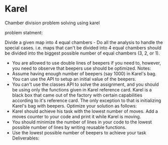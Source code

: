 # Karel
Chamber division problem solving using karel 

problem statment:

Divide a given map into 4 equal chambers - Do all the analysis to handle the special cases. i.e. maps that can't be divided into 4 equal chambers should be divided into the biggest possible number of equal chambers (3, 2, or 1).
- You are allowed to use double lines of beepers if you need to, however, you need to observe that beepers use should be optimized.
Notes:
- Assume having enough number of beepers (say 1000) in Karel's bag. You can use the API to setup an initial value of the beepers.
- You can't use the classes API to solve the assignment, and you should be using only the functions given in Karel reference card. Karel is a black box that came out of the factory with certain capabilities according to it's reference card. The only exception to that is initializing Karel's bag with beepers.
Optimize your solution as follows:
- Karel should achieve his task with the lowest number of moves. Add a moves counter to your code and print it while Karel is moving.
- You should minimize the number of lines in your code to the lowest possible number of lines by writing reusable functions.
- Use the lowest possible number of beepers to achieve your task
Deliverables:

